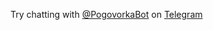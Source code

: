 Try chatting with [@PogovorkaBot](https://telegram.me/PogovorkaBot) on [Telegram](https://telegram.org/)
